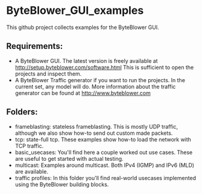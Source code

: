 # ByteBlower_GUI_examples

This github project collects examples for the ByteBlower GUI.

## Requirements:

* A ByteBlower GUI. The latest version is freely available at http://setup.byteblower.com/software.html This is sufficient to open the projects and inspect them.
* A ByteBlower Traffic generator if you want to run the projects. In the current set, any model will do. More information about the traffic generator can be found at http://www.byteblower.com


## Folders:

* frameblasting: stateless frameblasting. This is mostly UDP traffic, although we also show how-to send out custom made packets.
* tcp: state-full tcp. These examples show how-to load the network with TCP traffic. 
* basic_usecases: You'll find here a couple worked out use cases. These are useful to get started with actual testing. 
* multicast: Examples around multicast. Both IPv4 (IGMP) and IPv6 (MLD) are available.
* traffic profiles: In this folder you'll find real-world usecases implemented using the ByteBlower building blocks.
